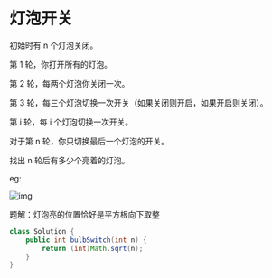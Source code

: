 # 灯泡开关

初始时有 n 个灯泡关闭。

第 1 轮，你打开所有的灯泡。 

第 2 轮，每两个灯泡你关闭一次。 

第 3 轮，每三个灯泡切换一次开关（如果关闭则开启，如果开启则关闭）。

第 i 轮，每 i 个灯泡切换一次开关。

 对于第 n 轮，你只切换最后一个灯泡的开关。

找出 n 轮后有多少个亮着的灯泡。

eg:

![img](https://assets.leetcode.com/uploads/2020/11/05/bulb.jpg)

题解：灯泡亮的位置恰好是平方根向下取整

```java
class Solution {
    public int bulbSwitch(int n) {
        return (int)Math.sqrt(n);
    }
}
```

